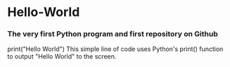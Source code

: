 # Hello-World
### The very first Python program and first repository on Github

print("Hello World")
This simple line of code uses Python's print() function to output "Hello World" to the screen. 
